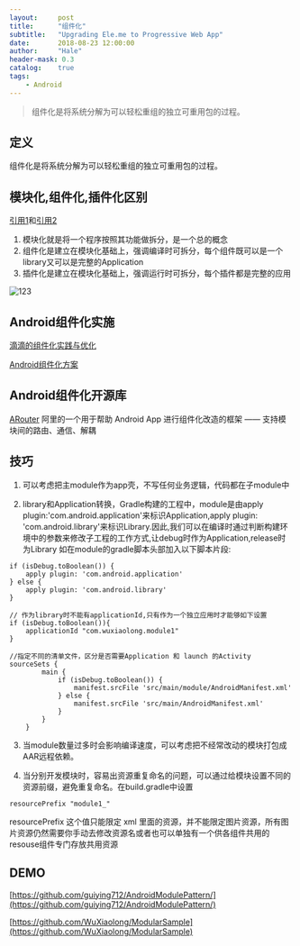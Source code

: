 ```yaml
---
layout:     post
title:      "组件化"
subtitle:   "Upgrading Ele.me to Progressive Web App"
date:       2018-08-23 12:00:00
author:     "Hale"
header-mask: 0.3
catalog:    true
tags:
    - Android
---
```



> 组件化是将系统分解为可以轻松重组的独立可重用包的过程。


## 定义
组件化是将系统分解为可以轻松重组的独立可重用包的过程。 


## 模块化,组件化,插件化区别

[引用1][1]和[引用2][2]  
1. 模块化就是将一个程序按照其功能做拆分，是一个总的概念  
2. 组件化是建立在模块化基础上，强调编译时可拆分，每个组件既可以是一个library又可以是完整的Application  
3. 插件化是建立在模块化基础上，强调运行时可拆分，每个插件都是完整的应用  

![123](https://upload-images.jianshu.io/upload_images/6650461-c64f921882f379ac.png?imageMogr2/auto-orient/strip%7CimageView2/2/w/700/format/webp)

## Android组件化实施

[滴滴的组件化实践与优化](http://www.infoq.com/cn/articles/xiaojukeji-component-practice-and-optimization)

[Android组件化方案](https://blog.csdn.net/guiying712/article/details/55213884)

## Android组件化开源库
[ARouter](https://github.com/alibaba/ARouter)
阿里的一个用于帮助 Android App 进行组件化改造的框架 —— 支持模块间的路由、通信、解耦

## 技巧  
1. 可以考虑把主module作为app壳，不写任何业务逻辑，代码都在子module中

2.  library和Application转换，Gradle构建的工程中，module是由apply plugin:'com.android.application'来标识Application,apply plugin: 'com.android.library'来标识Library.因此,我们可以在编译时通过判断构建环境中的参数来修改子工程的工作方式,让debug时作为Application,release时为Library
如在module的gradle脚本头部加入以下脚本片段:
```
if (isDebug.toBoolean()) {
    apply plugin: 'com.android.application'
} else {
    apply plugin: 'com.android.library'
}
```

```
// 作为library时不能有applicationId,只有作为一个独立应用时才能够如下设置
if (isDebug.toBoolean()){
    applicationId "com.wuxiaolong.module1"
}
```
```
//指定不同的清单文件，区分是否需要Application 和 launch 的Activity
sourceSets {
        main {
            if (isDebug.toBoolean()) {
                manifest.srcFile 'src/main/module/AndroidManifest.xml'
            } else {
                manifest.srcFile 'src/main/AndroidManifest.xml'
            }
        }
    }
```

3. 当module数量过多时会影响编译速度，可以考虑把不经常改动的模块打包成AAR远程依赖。

4. 当分别开发模块时，容易出资源重复命名的问题，可以通过给模块设置不同的资源前缀，避免重复命名。在build.gradle中设置
```
resourcePrefix "module1_"
```
resourcePrefix 这个值只能限定 xml 里面的资源，并不能限定图片资源，所有图片资源仍然需要你手动去修改资源名或者也可以单独有一个供各组件共用的resouse组件专门存放共用资源

## DEMO
[https://github.com/guiying712/AndroidModulePattern/](https://github.com/guiying712/AndroidModulePattern/)  

[https://github.com/WuXiaolong/ModularSample](https://github.com/WuXiaolong/ModularSample)



[1]: https://blog.csdn.net/fepengwang/article/details/80533301
[2]: https://blog.csdn.net/dd864140130/article/details/53645290
